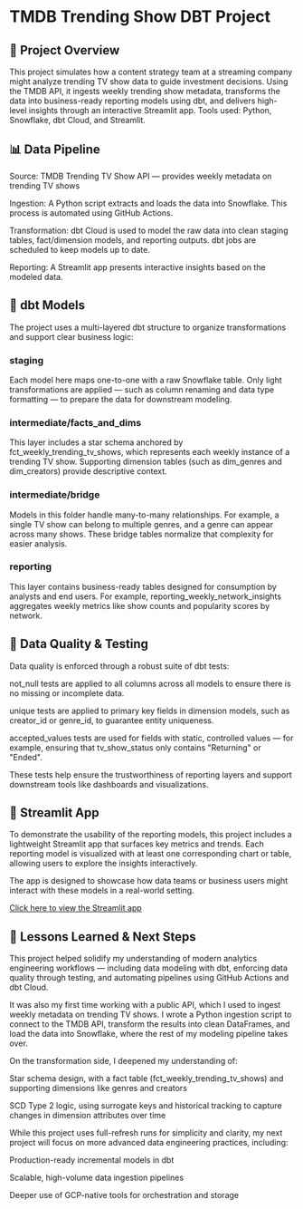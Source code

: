# TMDB Trending Show DBT Project 

## 📌 Project Overview 

This project simulates how a content strategy team at a streaming company might analyze trending TV show data to guide investment decisions.
Using the TMDB API, it ingests weekly trending show metadata, transforms the data into business-ready reporting models using dbt, and delivers high-level insights through an interactive Streamlit app.
Tools used: Python, Snowflake, dbt Cloud, and Streamlit.

## 📊 Data Pipeline
Source: TMDB Trending TV Show API — provides weekly metadata on trending TV shows

Ingestion: A Python script extracts and loads the data into Snowflake. This process is automated using GitHub Actions.

Transformation: dbt Cloud is used to model the raw data into clean staging tables, fact/dimension models, and reporting outputs. dbt jobs are scheduled to keep models up to date.

Reporting: A Streamlit app presents interactive insights based on the modeled data.

## 🧱 dbt Models
The project uses a multi-layered dbt structure to organize transformations and support clear business logic:

### staging
Each model here maps one-to-one with a raw Snowflake table. Only light transformations are applied — such as column renaming and data type formatting — to prepare the data for downstream modeling.

### intermediate/facts_and_dims 
This layer includes a star schema anchored by fct_weekly_trending_tv_shows, which represents each weekly instance of a trending TV show. Supporting dimension tables (such as dim_genres and dim_creators) provide descriptive context.

### intermediate/bridge
Models in this folder handle many-to-many relationships. For example, a single TV show can belong to multiple genres, and a genre can appear across many shows. These bridge tables normalize that complexity for easier analysis.

### reporting
This layer contains business-ready tables designed for consumption by analysts and end users. For example, reporting_weekly_network_insights aggregates weekly metrics like show counts and popularity scores by network.

## 🧪 Data Quality & Testing
Data quality is enforced through a robust suite of dbt tests:

  not_null tests are applied to all columns across all models to ensure there is no missing or incomplete data.
  
  unique tests are applied to primary key fields in dimension models, such as creator_id or genre_id, to guarantee entity uniqueness.
  
  accepted_values tests are used for fields with static, controlled values — for example, ensuring that tv_show_status only contains "Returning" or "Ended".
  
  These tests help ensure the trustworthiness of reporting layers and support downstream tools like dashboards and visualizations.

##  📸 Streamlit App 
To demonstrate the usability of the reporting models, this project includes a lightweight Streamlit app that surfaces key metrics and trends. Each reporting model is visualized with at least one corresponding chart or table, allowing users to explore the insights interactively.

The app is designed to showcase how data teams or business users might interact with these models in a real-world setting.

[Click here to view the Streamlit app](https://dkwvs8u28wut2dgzdtpmgx.streamlit.app/)

## 🧠 Lessons Learned & Next Steps

This project helped solidify my understanding of modern analytics engineering workflows — including data modeling with dbt, enforcing data quality through testing, and automating pipelines using GitHub Actions and dbt Cloud.

It was also my first time working with a public API, which I used to ingest weekly metadata on trending TV shows. I wrote a Python ingestion script to connect to the TMDB API, transform the results into clean DataFrames, and load the data into Snowflake, where the rest of my modeling pipeline takes over.

On the transformation side, I deepened my understanding of:

Star schema design, with a fact table (fct_weekly_trending_tv_shows) and supporting dimensions like genres and creators

SCD Type 2 logic, using surrogate keys and historical tracking to capture changes in dimension attributes over time

While this project uses full-refresh runs for simplicity and clarity, my next project will focus on more advanced data engineering practices, including:

Production-ready incremental models in dbt

Scalable, high-volume data ingestion pipelines

Deeper use of GCP-native tools for orchestration and storage

